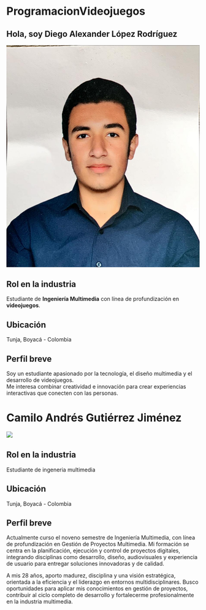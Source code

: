 # ProgramacionVideojuegos
## Hola, soy Diego Alexander López Rodríguez

![Foto personal](https://github.com/Leidy-v/ProgramacionVideojuegos/blob/4f38db8212abe405952efdebaf117cdeeb169fc0/Diego/foto.jpeg)

##  Rol en la industria
Estudiante de **Ingeniería Multimedia** con línea de profundización en **videojuegos**.  

##  Ubicación
Tunja, Boyacá - Colombia  

##  Perfil breve
Soy un estudiante apasionado por la tecnología, el diseño multimedia y el desarrollo de videojuegos.  
Me interesa combinar creatividad e innovación para crear experiencias interactivas que conecten con las personas. 
 
<h1>Camilo Andrés Gutiérrez Jiménez</h1>
<img src="/Camilo Gutiérrez/foto_perfil_unad.jpg">
<h2>Rol en la industria</h2>
<p>Estudiante de ingeneria multimedia</p>
<h2>Ubicación</h2>
<p>Tunja, Boyacá - Colombia</p>
<h2>Perfil breve</h2>
<p>Actualmente curso el noveno semestre de Ingeniería Multimedia, con línea de profundización en Gestión de Proyectos Multimedia. Mi formación se centra en la planificación, ejecución y control de proyectos digitales, integrando disciplinas como desarrollo, diseño, audiovisuales y experiencia de usuario para entregar soluciones innovadoras y de calidad.

A mis 28 años, aporto madurez, disciplina y una visión estratégica, orientada a la eficiencia y el liderazgo en entornos multidisciplinares. Busco oportunidades para aplicar mis conocimientos en gestión de proyectos, contribuir al ciclo completo de desarrollo y fortalecerme profesionalmente en la industria multimedia.</p>
